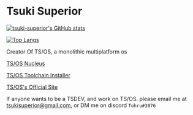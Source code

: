 # Tsuki Superior

[![tsuki-superior's GitHub stats](https://github-readme-stats.vercel.app/api?username=tsuki-superior&theme=dark&show_icons=true)](https://github.com/anuraghazra/github-readme-stats)

[![Top Langs](https://github-readme-stats.vercel.app/api/top-langs/?username=tsuki-superior&theme=dark)](https://github.com/anuraghazra/github-readme-stats)

Creator Of TS/OS, a monolithic multiplatform os

[TS/OS Nucleus](https://github.com/tsuki-superior/tsos-nucleus)

[TS/OS Toolchain Installer](https://github.com/tsuki-superior/tsos-toolchain)

[TS/OS's Official Site](https://tsuki-superior.github.io/tsos-website/)

If anyone wants to be a TSDEV, and work on TS/OS. please email me at tsukisuperior@gmail.com, or DM me on discord `Tohru#3076`
